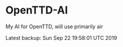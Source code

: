 # OpenTTD-AI
My AI for OpenTTD, will use primarily air

Latest backup: Sun Sep 22 19:58:01 UTC 2019
